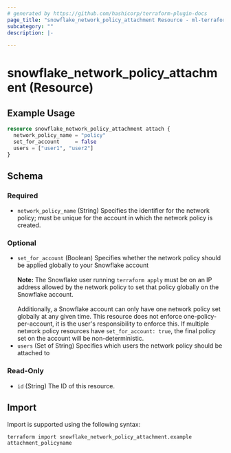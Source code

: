 ```yaml
---
# generated by https://github.com/hashicorp/terraform-plugin-docs
page_title: "snowflake_network_policy_attachment Resource - ml-terraform-provider-snowflake"
subcategory: ""
description: |-
  
---
```


# snowflake_network_policy_attachment (Resource)



## Example Usage

```terraform
resource snowflake_network_policy_attachment attach {
  network_policy_name = "policy"
  set_for_account     = false
  users = ["user1", "user2"]
}
```

<!-- schema generated by tfplugindocs -->
## Schema

### Required

- `network_policy_name` (String) Specifies the identifier for the network policy; must be unique for the account in which the network policy is created.

### Optional

- `set_for_account` (Boolean) Specifies whether the network policy should be applied globally to your Snowflake account<br><br>**Note:** The Snowflake user running `terraform apply` must be on an IP address allowed by the network policy to set that policy globally on the Snowflake account.<br><br>Additionally, a Snowflake account can only have one network policy set globally at any given time. This resource does not enforce one-policy-per-account, it is the user's responsibility to enforce this. If multiple network policy resources have `set_for_account: true`, the final policy set on the account will be non-deterministic.
- `users` (Set of String) Specifies which users the network policy should be attached to

### Read-Only

- `id` (String) The ID of this resource.

## Import

Import is supported using the following syntax:

```shell
terraform import snowflake_network_policy_attachment.example attachment_policyname
```
